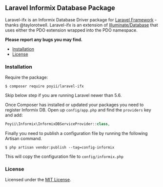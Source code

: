 ## Laravel Informix Database Package

Laravel-ifx is an Informix Database Driver package for [Laravel Framework](http://laravel.com/) - thanks @taylorotwell. Laravel-ifx is an extension of [Illuminate/Database](https://github.com/illuminate/database) that uses either the PDO extension wrapped into the PDO namespace.

**Please report any bugs you may find.**

- [Installation](#installation)
- [License](#license)

### Installation

Require the package:

```terminal
$ composer require poyii/laravel-ifx
```

Skip below step if you are running Laravel newer than 5.6.

Once Composer has installed or updated your packages you need to register Informix DB. Open up `config/app.php` and find
the `providers` key and add:

```php
Poyii\Informix\InformixDBServiceProvider::class,
```

Finally you need to publish a configuration file by running the following Artisan command.

```terminal
$ php artisan vendor:publish --tag=config-informix
```

This will copy the configuration file to `config/informix.php`

### License

Licensed under the [MIT License](http://cheeaun.mit-license.org/).